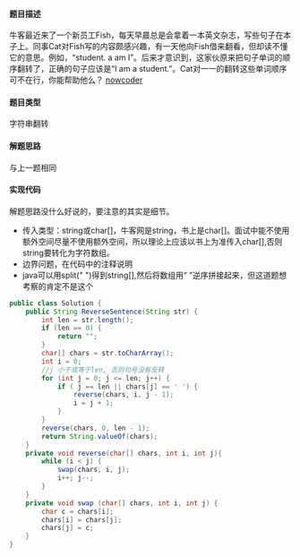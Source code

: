 #### 题目描述
牛客最近来了一个新员工Fish，每天早晨总是会拿着一本英文杂志，写些句子在本子上。同事Cat对Fish写的内容颇感兴趣，有一天他向Fish借来翻看，但却读不懂它的意思。例如，“student. a am I”。后来才意识到，这家伙原来把句子单词的顺序翻转了，正确的句子应该是“I am a student.”。Cat对一一的翻转这些单词顺序可不在行，你能帮助他么？
[nowcoder](https://www.nowcoder.com/practice/3194a4f4cf814f63919d0790578d51f3?tpId=13&tqId=11197&rp=1&ru=/ta/coding-interviews&qru=/ta/coding-interviews/question-ranking)
#### 题目类型
字符串翻转
#### 解题思路
与上一题相同
#### 实现代码
解题思路没什么好说的，要注意的其实是细节。
- 传入类型：string或char[]，牛客网是string，书上是char[]。面试中能不使用额外空间尽量不使用额外空间，所以理论上应该以书上为准传入char[],否则string要转化为字符数组。
- 边界问题，在代码中的注释说明
- java可以用split(" ")得到string[],然后将数组用“ ”逆序拼接起来，但这道题想考察的肯定不是这个
```java
public class Solution {
    public String ReverseSentence(String str) {
        int len = str.length();
        if (len == 0) {
            return "";
        }
        char[] chars = str.toCharArray();
        int i = 0;
        //j 小于或等于len, 否则句号没有反转
        for (int j = 0; j <= len; j++) {
            if ( j == len || chars[j] == ' ') {
                reverse(chars, i, j - 1);
                i = j + 1;
            }
        }
        reverse(chars, 0, len - 1);
        return String.valueOf(chars);
    }
    private void reverse(char[] chars, int i, int j){
        while (i < j) {
            swap(chars, i, j);
            i++; j--;
        }
    }
    private void swap (char[] chars, int i, int j) {
        char c = chars[i];
        chars[i] = chars[j];
        chars[j] = c;
    }
}
```
